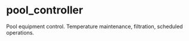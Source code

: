 # pool_controller
Pool equipment control. Temperature maintenance, filtration, scheduled operations.
